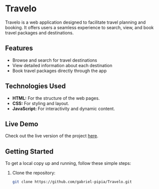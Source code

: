 # Travelo

Travelo is a web application designed to facilitate travel planning and booking. It offers users a seamless experience to search, view, and book travel packages and destinations.

## Features
- Browse and search for travel destinations
- View detailed information about each destination
- Book travel packages directly through the app

## Technologies Used
- **HTML:** For the structure of the web pages.
- **CSS:** For styling and layout.
- **JavaScript:** For interactivity and dynamic content.

## Live Demo
Check out the live version of the project [here](https://gp-travelo.netlify.app).

## Getting Started
To get a local copy up and running, follow these simple steps:

1. Clone the repository:
   ```sh
   git clone https://github.com/gabriel-pipia/Travelo.git
